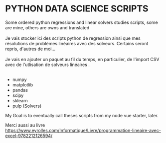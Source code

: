 # PYTHON DATA SCIENCE SCRIPTS
Some ordered python regressions and linear solvers studies scripts, some are mine, others are owns and translated <br><br>
Je vais stocker ici des scripts python de regression ainsi que mes résolutions de problèmes linéaires avec des solveurs. Certains seront repris, d'autres de moi...<br><br>
Je vais en ajouter un paquet au fil du temps, en particulier, de l'import CSV avec de l'utlisation de solveurs linéaires .<br><br>

* numpy<br>
* matplotlib<br>
* pandas<br>
* scipy<br>
* sklearn<br>
* pulp (Solvers)<br>

My Goal is to eventually call theses scripts from my node vue starter, later.<br>

Merci aussi au livre https://www.eyrolles.com/Informatique/Livre/programmation-lineaire-avec-excel-9782212126594/

